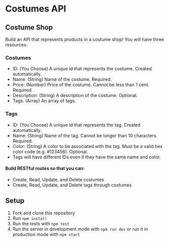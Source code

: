 # Costumes API

## Costume Shop
Build an API that represents products in a costume shop! You will have three resources:

### Costumes
* ID: (You Choose) A unique id that represents the costume. Created automatically.
* Name: (String) Name of the costume. Required.
* Price: (Number) Price of the costume. Cannot be less than 1 cent. Required.
* Description: (String) A description of the costume. Optional.
* Tags: (Array) An array of tags.
### Tags
* ID: (You Choose) A unique id that represents the tag. Created automatically.
* Name: (String) Name of the tag. Cannot be longer than 10 characters. Required.
* Color: (String) A color to be associated with the tag. Must be a valid hex color code (e.g. #123456). Optional.
* Tags will have different IDs even if they have the same name and color.

#### Build RESTful routes so that you can:

* Create, Read, Update, and Delete costumes
* Create, Read, Update, and Delete tags through costumes

## Setup

1. Fork and clone this repository
1. Run `npm install`
1. Run the tests with `npm test`
1. Run the server in development mode with `npm run dev` or run it in production mode with `npm start`
